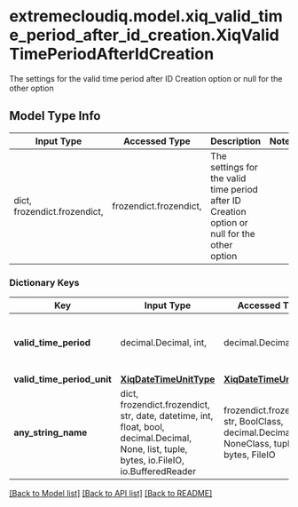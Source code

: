 # extremecloudiq.model.xiq_valid_time_period_after_id_creation.XiqValidTimePeriodAfterIdCreation

The settings for the valid time period after ID Creation option or null for the other option

## Model Type Info
Input Type | Accessed Type | Description | Notes
------------ | ------------- | ------------- | -------------
dict, frozendict.frozendict,  | frozendict.frozendict,  | The settings for the valid time period after ID Creation option or null for the other option | 

### Dictionary Keys
Key | Input Type | Accessed Type | Description | Notes
------------ | ------------- | ------------- | ------------- | -------------
**valid_time_period** | decimal.Decimal, int,  | decimal.Decimal,  | The valid time period after account creation | value must be a 32 bit integer
**valid_time_period_unit** | [**XiqDateTimeUnitType**](XiqDateTimeUnitType.md) | [**XiqDateTimeUnitType**](XiqDateTimeUnitType.md) |  | 
**any_string_name** | dict, frozendict.frozendict, str, date, datetime, int, float, bool, decimal.Decimal, None, list, tuple, bytes, io.FileIO, io.BufferedReader | frozendict.frozendict, str, BoolClass, decimal.Decimal, NoneClass, tuple, bytes, FileIO | any string name can be used but the value must be the correct type | [optional]

[[Back to Model list]](../../README.md#documentation-for-models) [[Back to API list]](../../README.md#documentation-for-api-endpoints) [[Back to README]](../../README.md)


